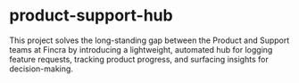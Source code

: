 # product-support-hub
This project solves the long-standing gap between the Product and Support teams at Fincra by introducing a lightweight, automated hub for logging feature requests, tracking product progress, and surfacing insights for decision-making.

